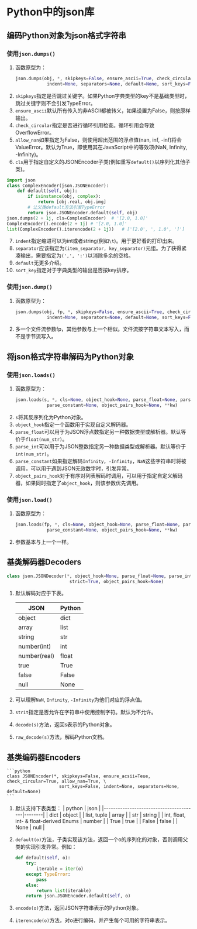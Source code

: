 # Python中的json库

## 编码Python对象为json格式字符串

### 使用`json.dumps()`
1. 函数原型为：
    ```python
    json.dumps(obj, *, skipkeys=False, ensure_ascii=True, check_circular=True, allow_nan=True, cls=None, \
                indent=None, separators=None, default=None, sort_keys=False, **kw)
    ```
2. `skipkeys`指定是否跳过关键字。如果Python字典类型的key不是基础类型时，跳过关键字则不会引发TypeError。
3. `ensure_ascii`默认所有传入的非ASCII都被转义，如果设置为False，则按原样输出。
4. `check_circular`指定是否进行循环引用检查。循环引用会导致OverflowError。
5. `allow_nan`如果指定为False，则使用超出范围的浮点值(nan, inf, -inf)将会ValueError。默认为True，即使用其在JavaScript中的等效项(NaN, Infinity, -Infinity)。
6. `cls`用于指定自定义的JSONEncoder子类(例如重写`default()`以序列化其他子类)。
```python
import json
class ComplexEncoder(json.JSONEncoder):
    def default(self, obj):
        if isinstance(obj, complex):
            return [obj.real, obj.img]
        # 让父类default方法引发TypeError
        return json.JSONEncoder.default(self, obj)
json.dumps(2 + 1j, cls=ComplexEncoder)  # '[2.0, 1.0]'
ComplexEncoder().encode(2 + 1j) # '[2.0, 1.0]'
list(ComplexEncoder().iterencode(2 + 1j))   # ['[2.0', ', 1.0', ']']
```
7. `indent`指定缩进可以为int或者string(例如`\t`)。用于更好看的打印出来。
8. `separator`应该指定为`(item_separator, key_separator)`元组。为了获得紧凑输出，需要指定为`(',', ':')`以消除多余的空格。
9. `default`无更多介绍。
10. `sort_key`指定对于字典类型的输出是否按key排序。

### 使用`json.dump()`
1. 函数原型为：
    ```python
    json.dumps(obj, fp, *, skipkeys=False, ensure_ascii=True, check_circular=True, allow_nan=True, cls=None, \
                indent=None, separators=None, default=None, sort_keys=False, **kw)
    ```
2. 多一个文件流参数fp，其他参数与上一个相似。文件流按字符串文本写入，而不是字节流写入。

## 将json格式字符串解码为Python对象

### 使用`json.loads()`
1. 函数原型为：
    ```python
    json.loads(s, *, cls=None, object_hook=None, parse_float=None, parse_int=None, \
                parse_constant=None, object_pairs_hook=None, **kw)
    ```
2. `s`将其反序列化为Python对象。
3. `object_hook`指定一个函数用于实现自定义解码器。
4. `parse_float`可以用于为JSON浮点数指定另一种数据类型或解析器。默认等价于`float(num_str)`。
5. `parse_int`可以用于为JSON整数指定另一种数据类型或解析器。默认等价于`int(num_str)`。
6. `parse_constant`如果指定解码`Infinity`，`-Infinity`，`NaN`这些字符串时将被调用，可以用于遇到JSON无效数字时，引发异常。
7. `object_pairs_hook`对于有序对列表解码时调用，可以用于指定自定义解码器，如果同时指定了`object_hook`，则该参数优先调用。

### 使用`json.load()`
1. 函数原型为：
    ```python
    json.loads(fp, *, cls=None, object_hook=None, parse_float=None, parse_int=None, \
                parse_constant=None, object_pairs_hook=None, **kw)
    ```
2. 参数基本与上一个一样。

## 基类解码器Decoders
```python
class json.JSONDecoder(*, object_hook=None, parse_float=None, parse_int=None, parse_constant=None, \
                        strict=True, object_pairs_hook=None)
```
1. 默认解码对应于下表。

    | JSON        | Python |
    | ----------  | ------ |
    | object      | dict   |
    | array       | list   |
    | string      | str    |
    | number(int) | int    |
    |number(real) | float  |
    | true        | True   |
    | false       | False  |
    | null        | None   |

2. 可以理解`NaN`, `Infinity`, `-Infinity`为他们对应的浮点值。
3. `strit`指定是否允许在字符串中使用控制字符。默认为不允许。
4. `decode(s)`方法，返回s表示的Python对象。
5. `raw_decode(s)`方法，解码Python文档。
   
## 基类编码器Encoders
    ```python
    class JSONEncoder(*, skipkeys=False, ensure_acsii=Teue, check_circular=True, allow_nan=True, \
                        sort_keys=False, indent=None, separators=None, default=None)
    ```
1. 默认支持下表类型：
    | python                                 | json   |
    |----------------------------------------|--------|
    | dict                                   | object |
    | list, tuple                            | array  |
    | str                                    | string |
    | int, float, int- & float-derived Enums | number |
    | True                                   | true   |
    | False                                  | false  |
    | None                                   | null   |

2. `default(o)`方法，子类实现该方法，返回一个o的序列化的对象，否则调用父类的实现引发异常。例如：
    ```python
    def default(self, o):
        try:
            iterable = iter(o)
        except TypeError:
            pass
        else:
            return list(iterable)
        return json.JSONEncoder.default(self, o)
    ```
3. `encode(o)`方法，返回JSON字符串表示的Python对象。
4. `iterencode(o)`方法，对o进行编码，并产生每个可用的字符串表示。
